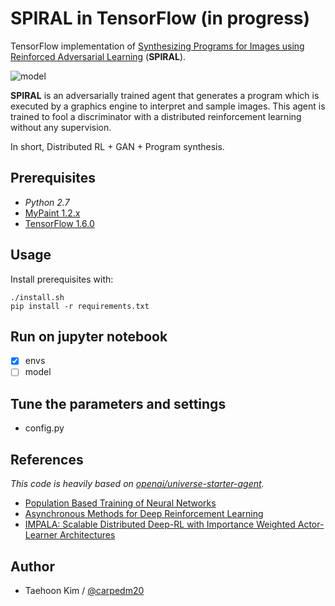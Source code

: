 # SPIRAL in TensorFlow (in progress)

TensorFlow implementation of [Synthesizing Programs for Images using Reinforced Adversarial Learning](https://deepmind.com/blog/learning-to-generate-images/) (**SPIRAL**).

![model](assets/model.png)

**SPIRAL** is an adversarially trained agent that generates a program which is executed by a graphics engine to interpret and sample images. This agent is trained to fool a discriminator with a distributed reinforcement learning without any supervision.

In short, Distributed RL + GAN + Program synthesis.


## Prerequisites

- *Python 2.7*
- [MyPaint 1.2.x](https://github.com/mypaint/mypaint/tree/v1.2.x)
- [TensorFlow 1.6.0](http://pytorch.org/)


## Usage

Install prerequisites with:

    ./install.sh
    pip install -r requirements.txt

## Run on jupyter notebook
- [x] envs
- [ ] model

## Tune the parameters and settings
- config.py

## References

*This code is heavily based on [openai/universe-starter-agent](https://github.com/openai/universe-starter-agent).*

- [Population Based Training of Neural Networks](https://arxiv.org/abs/1711.09846)
- [Asynchronous Methods for Deep Reinforcement Learning](https://arxiv.org/abs/1602.01783)
- [IMPALA: Scalable Distributed Deep-RL with Importance Weighted Actor-Learner Architectures](https://arxiv.org/abs/1802.01561)


## Author

- Taehoon Kim / [@carpedm20](http://carpedm20.github.io/)
